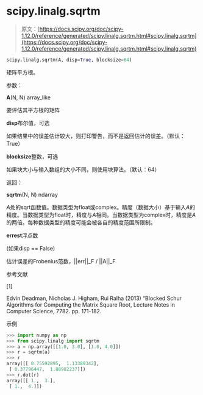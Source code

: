 # scipy.linalg.sqrtm

> 原文：[https://docs.scipy.org/doc/scipy-1.12.0/reference/generated/scipy.linalg.sqrtm.html#scipy.linalg.sqrtm](https://docs.scipy.org/doc/scipy-1.12.0/reference/generated/scipy.linalg.sqrtm.html#scipy.linalg.sqrtm)

```py
scipy.linalg.sqrtm(A, disp=True, blocksize=64)
```

矩阵平方根。

参数：

**A**(N, N) array_like

要评估其平方根的矩阵

**disp**布尔值，可选

如果结果中的误差估计较大，则打印警告，而不是返回估计的误差。（默认：True）

**blocksize**整数，可选

如果块大小与输入数组的大小不同，则使用块算法。（默认：64）

返回：

**sqrtm**(N, N) ndarray

*A*处的sqrt函数值。数据类型为float或complex。精度（数据大小）基于输入*A*的精度。当数据类型为float时，精度与*A*相同。当数据类型为complex时，精度是*A*的两倍。每种数据类型的精度可能会被各自的精度范围所限制。

**errest**浮点数

(如果disp == False)

估计误差的Frobenius范数，||err||_F / ||A||_F

参考文献

[1]

Edvin Deadman, Nicholas J. Higham, Rui Ralha (2013) “Blocked Schur Algorithms for Computing the Matrix Square Root, Lecture Notes in Computer Science, 7782\. pp. 171-182.

示例

```py
>>> import numpy as np
>>> from scipy.linalg import sqrtm
>>> a = np.array([[1.0, 3.0], [1.0, 4.0]])
>>> r = sqrtm(a)
>>> r
array([[ 0.75592895,  1.13389342],
 [ 0.37796447,  1.88982237]])
>>> r.dot(r)
array([[ 1.,  3.],
 [ 1.,  4.]]) 
```
